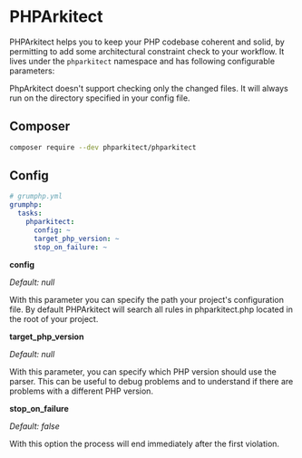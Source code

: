 # PHPArkitect

PHPArkitect helps you to keep your PHP codebase coherent and solid, by permitting to add some architectural constraint check to your workflow.
It lives under the `phparkitect` namespace and has following configurable parameters:

PhpArkitect doesn't support checking only the changed files.
It will always run on the directory specified in your config file.

## Composer
```bash
composer require --dev phparkitect/phparkitect
```

## Config
```yaml
# grumphp.yml
grumphp:
  tasks:
    phparkitect:
      config: ~
      target_php_version: ~
      stop_on_failure: ~
```

**config**

*Default: null*

With this parameter you can specify the path your project's configuration file.
By default PHPArkitect will search all rules in phparkitect.php located in the root of your project.

**target_php_version**

*Default: null*

With this parameter, you can specify which PHP version should use the parser.
This can be useful to debug problems and to understand if there are problems with a different PHP version.

**stop_on_failure**

*Default: false*

With this option the process will end immediately after the first violation.
